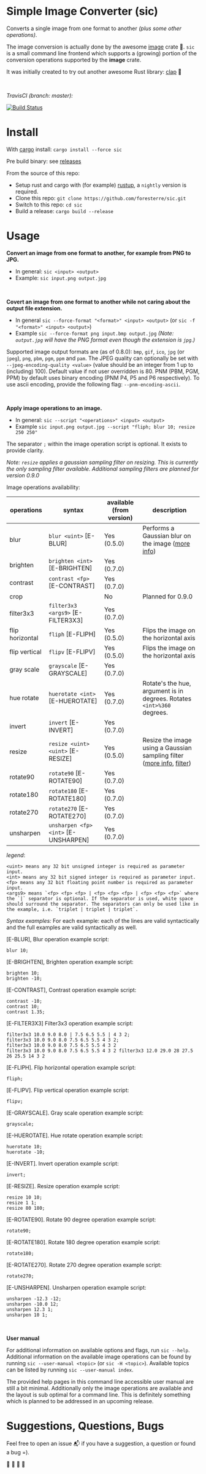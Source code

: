 # Simple Image Converter (sic)

Converts a single image from one format to another _(plus some other operations)_.

The image conversion is actually done by the awesome [image](https://crates.io/crates/image) crate  :balloon:.
`sic` is a small command line frontend which supports a (growing) portion of the conversion operations supported by the __image__ crate.

It was initially created to try out another awesome Rust library:  [clap](https://crates.io/crates/clap) :tada:

<br>

_TravisCI (branch: master):_

[![Build Status](https://travis-ci.org/foresterre/sic.svg?branch=master)](https://travis-ci.org/foresterre/sic)

# Install

With [cargo](https://crates.io/crates/sic) install: `cargo install --force sic`

Pre build binary: see [releases](https://github.com/foresterre/sic/releases)

From the source of this repo:
- Setup rust and cargo with (for example) [rustup](https://rustup.rs/), a `nightly` version is required.
- Clone this repo: `git clone https://github.com/foresterre/sic.git`
- Switch to this repo: `cd sic`
- Build a release: `cargo build --release`


# Usage

**Convert an image from one format to another, for example from PNG to JPG.**
* In general: `sic <input> <output>`
* Example: `sic input.png output.jpg`

<br>

**Covert an image from one format to another while not caring about the output file extension.**
* In general `sic --force-format "<format>" <input> <output>` (or  `sic -f "<format>" <input> <output>`)
* Example `sic --force-format png input.bmp output.jpg` _(Note: `output.jpg` will have the PNG format even though the extension is `jpg`.)_

Supported image output formats are (as of 0.8.0): `bmp`, `gif`, `ico`, `jpg` (or `jpeg`), `png`, `pbm`, `pgm`, `ppm` and `pam`.
The JPEG quality can optionally be set with `--jpeg-encoding-quality <value>` (value should be an integer from 1 up to (including) 100). Default value if not user overridden is 80.
PNM (PBM, PGM, PPM) by default uses binary encoding (PNM P4, P5 and P6 respectively). To use ascii encoding, provide the following flag:
`--pnm-encoding-ascii`. 

<br>

**Apply image operations to an image.**
* In general: `sic --script "<operations>" <input> <output> `
* Example `sic input.png output.jpg --script "fliph; blur 10; resize 250 250"`

The separator `;` within the image operation script is optional. It exists to provide clarity.  

_Note: `resize` applies a gaussian sampling filter on resizing. This is currently the only sampling filter available.
Additional sampling filters are planned for version 0.9.0_

Image operations availability:


|operations|syntax|available (from version)|description|
|---|---|---|---|
|blur               | `blur <uint>` [E-BLUR]                | Yes (0.5.0) 	    | Performs a Gaussian blur on the image ([more info](https://docs.rs/image/0.19.0/image/imageops/fn.blur.html)) |
|brighten           | `brighten <int>` [E-BRIGHTEN]         | Yes (0.7.0) 	    | |
|contrast           | `contrast <fp>` [E-CONTRAST]          | Yes (0.7.0) 	    | |
|crop               |                                       | No                | Planned for 0.9.0 |
|filter3x3          | `filter3x3 <args9>` [E-FILTER3X3]     | Yes (0.7.0)       | |
|flip horizontal    | `fliph` [E-FLIPH]                     | Yes (0.5.0) 	    | Flips the image on the horizontal axis |
|flip vertical      | `flipv` [E-FLIPV]                     | Yes (0.5.0) 	    | Flips the image on the horizontal axis |
|gray scale         | `grayscale` [E-GRAYSCALE]             | Yes (0.7.0) 	    | |
|hue rotate         | `huerotate <int>` [E-HUEROTATE]       | Yes (0.7.0) 	    | Rotate's the hue, argument is in degrees. Rotates `<int>%360` degrees. |
|invert             | `invert` [E-INVERT]                   | Yes (0.7.0) 	    | |
|resize             | `resize <uint> <uint>` [E-RESIZE]     | Yes (0.5.0) 	    | Resize the image using a Gaussian sampling filter ([more info](https://docs.rs/image/0.19.0/image/imageops/fn.resize.html), [filter](https://docs.rs/image/0.19.0/image/enum.FilterType.html#variant.Gaussian)) |
|rotate90           | `rotate90` [E-ROTATE90]               | Yes (0.7.0) 	    | |
|rotate180          | `rotate180` [E-ROTATE180]             | Yes (0.7.0) 	    | |
|rotate270          | `rotate270` [E-ROTATE270]             | Yes (0.7.0) 	    | |
|unsharpen          | `unsharpen <fp> <int>` [E-UNSHARPEN]  | Yes (0.7.0) 	    | |


_legend_:
```
<uint> means any 32 bit unsigned integer is required as parameter input.
<int> means any 32 bit signed integer is required as parameter input.
<fp> means any 32 bit floating point number is required as parameter input.
<args9> means `<fp> <fp> <fp> | <fp> <fp> <fp> | <fp> <fp> <fp>` where the `|` separator is optional. If the separator is used, white space should surround the separator. The separators can only be used like in the example, i.e. `triplet | triplet | triplet`.
```

_Syntax examples:_
For each example: each of the lines are valid syntactically and the full examples are valid syntactically as well.

[E-BLUR], Blur operation example script:
```
blur 10;
```

[E-BRIGHTEN], Brighten operation example script:
```
brighten 10;
brighten -10;
```

[E-CONTRAST], Contrast operation example script:
```
contrast -10;
contrast 10;
contrast 1.35;
```

[E-FILTER3X3] Filter3x3 operation example script:
```
filter3x3 10.0 9.0 8.0 | 7.5 6.5 5.5 | 4 3 2;
filter3x3 10.0 9.0 8.0 7.5 6.5 5.5 4 3 2;
filter3x3 10.0 9.0 8.0 7.5 6.5 5.5 4 3 2
filter3x3 10.0 9.0 8.0 7.5 6.5 5.5 4 3 2 filter3x3 12.0 29.0 28 27.5 26 25.5 14 3 2
```

[E-FLIPH]. Flip horizontal operation example script:
```
fliph;
```

[E-FLIPV]. Flip vertical operation example script:
```
flipv;
```

[E-GRAYSCALE]. Gray scale operation example script:
```
grayscale;
```

[E-HUEROTATE]. Hue rotate operation example script:
```
huerotate 10;
huerotate -10;
```

[E-INVERT]. Invert operation example script:
```
invert;
```

[E-RESIZE]. Resize operation example script:
```
resize 10 10;
resize 1 1;
resize 80 180;
```

[E-ROTATE90]. Rotate 90 degree operation example script:
```
rotate90;
```

[E-ROTATE180]. Rotate 180 degree operation example script:
```
rotate180;
```

[E-ROTATE270]. Rotate 270 degree operation example script:
```
rotate270;
```

[E-UNSHARPEN]. Unsharpen operation example script:
```
unsharpen -12.3 -12;
unsharpen -10.0 12;
unsharpen 12.3 1;
unsharpen 10 1;
```

<br>

**User manual**

For additional information on available options and flags, run `sic --help`.
Additional information on the available image operations can be found by running `sic --user-manual <topic>` (or `sic -H <topic>`).
Available topics can be listed by running `sic --user-manual index`.

The provided help pages in this command line accessible user manual are still a bit minimal. Additionally only the image operations
are available and the layout is sub optimal for a command line. This is definitely something which is planned to be addressed in an upcoming release.   


# Suggestions, Questions, Bugs

Feel free to open an issue :mailbox_with_mail: if you have a suggestion, a question or found a bug =).

:guitar: :trumpet: :violin: :saxophone:
